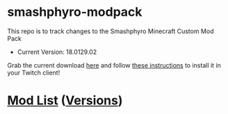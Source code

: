 # smashphyro-modpack
This repo is to track changes to the Smashphyro Minecraft Custom Mod Pack

- Current Version: 18.0129.02

Grab the current download [here](https://github.com/waggz81/smashphyro-modpack/raw/master/Smashphyro-18.0129.02.zip) and follow [these instructions](https://help.twitch.tv/customer/en/portal/articles/2764215-guide-to-modpacks#Import) to install it in your Twitch client!

# [Mod List](https://htmlpreview.github.io/?https://github.com/waggz81/smashphyro-modpack/blob/master/modlist.html) ([Versions](https://github.com/waggz81/smashphyro-modpack/blob/master/modlist.txt)) 

